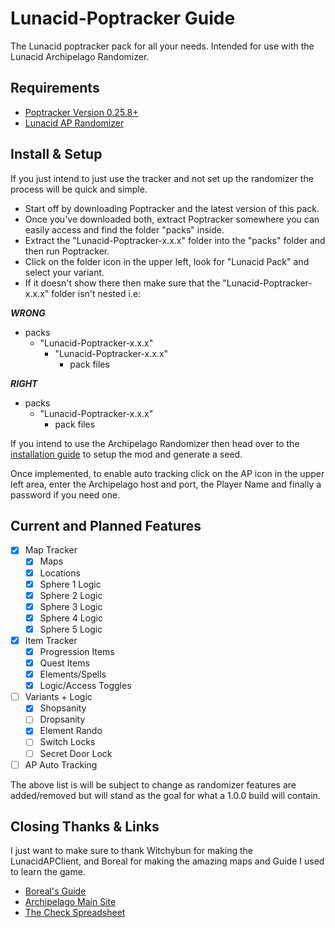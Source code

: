 # Lunacid-Poptracker Guide
 The Lunacid poptracker pack for all your needs. Intended for use with the Lunacid Archipelago Randomizer.

 ## Requirements
- [Poptracker Version 0.25.8+](https://github.com/black-sliver/PopTracker/releases)
- [Lunacid AP Randomizer](https://github.com/Witchybun/LunacidAPClient/releases)

## Install & Setup
If you just intend to just use the tracker and not set up the randomizer the process will be quick and simple. 
- Start off by downloading Poptracker and the latest version of this pack. 
- Once you've downloaded both, extract Poptracker somewhere you can easily access and find the folder "packs" inside.
- Extract the "Lunacid-Poptracker-x.x.x" folder into the "packs" folder and then run Poptracker.
- Click on the folder icon in the upper left, look for "Lunacid Pack" and select your variant. 
- If it doesn't show there then make sure that the "Lunacid-Poptracker-x.x.x" folder isn't nested i.e:

_**WRONG**_
- packs
    - "Lunacid-Poptracker-x.x.x" 
        - "Lunacid-Poptracker-x.x.x" 
            - pack files

_**RIGHT**_
- packs
    - "Lunacid-Poptracker-x.x.x"
        - pack files


If you intend to use the Archipelago Randomizer then head over to the [installation guide](https://github.com/Witchybun/LunacidAPClient/blob/main/Documentation/Setup.md) to setup the mod and generate a seed. 

Once implemented, to enable auto tracking click on the AP icon in the upper left area, enter the Archipelago host and port, the Player Name and finally a password if you need one. 

## Current and Planned Features

- [x] Map Tracker
    - [x] Maps
    - [x] Locations
    - [x] Sphere 1 Logic
    - [x] Sphere 2 Logic
    - [x] Sphere 3 Logic
    - [x] Sphere 4 Logic
    - [x] Sphere 5 Logic
- [x] Item Tracker
    - [x] Progression Items
    - [x] Quest Items
    - [x] Elements/Spells
    - [x] Logic/Access Toggles
- [ ] Variants + Logic
    - [x] Shopsanity
    - [ ] Dropsanity
    - [x] Element Rando
    - [ ] Switch Locks
    - [ ] Secret Door Lock
- [ ] AP Auto Tracking

The above list is will be subject to change as randomizer features are added/removed but will stand as the goal for what a 1.0.0 build will contain. 

## Closing Thanks & Links
I just want to make sure to thank Witchybun for making the LunacidAPClient, and Boreal for making the amazing maps and Guide I used to learn the game.
 - [Boreal's Guide](https://steamcommunity.com/sharedfiles/filedetails/?id=2922297772)
 - [Archipelago Main Site](https://archipelago.gg/)
 - [The Check Spreadsheet](https://docs.google.com/spreadsheets/d/1vO7fT7tx9j9PCL5QLdcS3aFXruq0qrL1KXMEsywe1yk/edit?usp=sharing)
